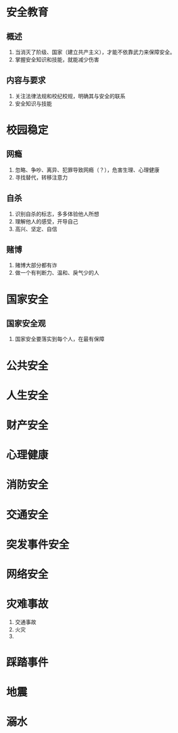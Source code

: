 # 安全教育
## 概述
1. 当消灭了阶级、国家（建立共产主义），才能不依靠武力来保障安全。
2. 掌握安全知识和技能，就能减少伤害
## 内容与要求
1. 关注法律法规和校纪校规，明确其与安全的联系
2. 安全知识与技能

# 校园稳定
## 网瘾
1. 忽略、争吵、离异、犯罪导致网瘾（？），危害生理、心理健康
2. 寻找替代，转移注意力
## 自杀
1. 识别自杀的标志，多多体验他人所想
2. 理解他人的感受，开导自己
3. 高兴、坚定、自信
## 赌博
1. 赌博大部分都有诈
2. 做一个有判断力、温和、戾气少的人


# 国家安全
## 国家安全观
1. 国家安全要落实到每个人，在最有保障


# 公共安全



# 人生安全



# 财产安全



# 心理健康



# 消防安全



# 交通安全



# 突发事件安全



# 网络安全









# 灾难事故

1. 交通事故
2. 火灾
3. 

# 

# 踩踏事件

# 地震

# 溺水

 
